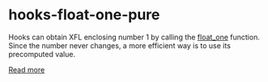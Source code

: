 # hooks-float-one-pure

Hooks can obtain XFL enclosing number 1 by calling the [float_one](https://xrpl-hooks.readme.io/v2.0/reference/float_one) function. Since the number never changes, a more efficient way is to use its precomputed value.

[Read more](https://xrpl-hooks.readme.io/v2.0/docs/floating-point-numbers-xfl)
